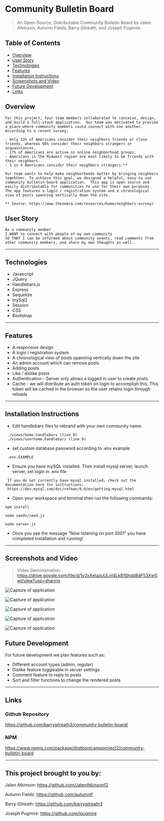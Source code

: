 # Community Bulletin Board

> An Open-Source, Distributable Community Bulletin Board by Jalen Atkinson, Autumn Fields, Barry Gilreath, and Joseph Pugmire.


## Table of Contents
  * [Overview](#overview)
  * [User Story](#user-story)
  * [Technologies](#technologies)
  * [Features](#features)
  * [Installation Instructions](#installation-instructions)
  * [Screenshots and Video](#screenshots-and-video)
  * [Future Development](#future-development)
  * [Links](#links)
  

## Overview
```
For this project, four team members collaborated to conceive, design, and build a full-stack application.  Our team was motivated to provide a place where community members could connect with one another.  According to a recent survey:

- Only 33% of Americans consider their neighbors friends or close friends, whereas 66% consider their neighbors strangers or acquaintances.
- 27% of Americans are active in online neighborhood groups.
- Americans in the Midwest region are most likely to be friends with their neighbors.
- 1 in 4 Americans consider their neighbors strangers.**

Our team wants to help make neighborhoods better by bringing neighbors togehther. To achieve this goal, we designed a helpful, easy-to use community bulletin-board application.  This app is open source and easily distributable for communities to use for their own purposes.  The app features a login / registration system and a chronological view of posts spanning vertically down the site.

** Source: https://www.thezebra.com/resources/home/neighbors-survey/
```

 ## User Story
 ```
 As a community member
 I WANT to connect with people of my own community
 SO THAT I can be informed about community events, read comments from other community members, and share my own thoughts as well.
 ```
 
---

## Technologies
- Javascript
- JQuery
- Handlebars.js
- Express
- Sequelize
- mySql2
- Session
- CSS
- Bootstrap

---

 ## Features
- A responsive design
- A login / registration system
- A chronological view of posts spanning vertically down the site
- An admin account which can remove posts
- Adding posts
- Like / dislike posts
- Authentication - Server only allows a logged in user to create posts.
- Cache - we will distribute an auth token on login to accomplish this. This token will be cached in the browser so the user retains login through reloads

---

## Installation Instructions
* Edit handlebars files to rebrand with your own community name.
```
 ./views/home.handlebars (line 9)
 ./views/userhome.handlebars (line 9)
```
* set custom database password according to .env example
```
 .env.EXAMPLE
```
* Ensure you have mySQL installed. Then install mysql server, launch server, set login in .env file
```
 If you do not currently have mysql installed, check out the documentation here for instructions: 
 https://dev.mysql.com/doc/refman/8.0/en/getting-mysql.html 
```

* Open your workspace and terminal then run the following commands:
```
npm install

node seeds/seed.js

node server.js
```

* Once you see the message "Now listening on port 3001" you have completed installation and running!

---

## Screenshots and Video

> Video Demonstration: https://drive.google.com/file/d/1y3xXetazuULoI4Lk81ShgbBdF53XwSwl/view?usp=sharing

![Capture of application](./assets/cap1.png)

![Capture of application](./assets/cap2.png)

![Capture of application](./assets/cap3.png)

![Capture of application](./assets/cap4.png)

![Capture of application](./assets/cap5.png)

## Future Development
For future development we plan features such as:
- Different account types (admin, regular)
- Dislike feature toggleable in server settings
- Comment feature to reply to posts
- Sort and filter functions to change the rendered posts

---

## Links

### Github Repository
https://github.com/barrygilreath3/community-bulletin-board/

### NPM
https://www.npmjs.com/package/@gtbootcampproject2/community-bulletin-board

---

## This project brought to you by:
Jalen Atkinson: https://github.com/JalenAtkinson12 

Autumn Fields: https://github.com/autumnlf

Barry Gilreath: https://github.com/barrygilreath3

Joseph Pugmire: https://github.com/jpugmire

